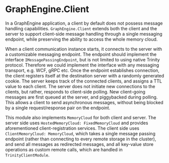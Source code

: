 ﻿# GraphEngine.Client

In a GraphEngine application, a client by default does not possess
message handling capabilities. `GraphEngine.Client` extends both the
client and the server to support client-side message handling through
a single messaging endpoint, while preserving the ability to access
the whole memory cloud.

When a client communication instance starts, it connects to the server
with a customizable messaging endpoint. The endpoint should implement
the interface `IMessagePassingEndpoint`, but is not limited to using
native Trinity protocol.  Therefore we could implement the interface
with any messaging transport, e.g.  WCF, gRPC etc. Once the endpoint
establishes connection, the client registers itself at the destination
server with a randomly generated cookie. The server keeps track of the
connected clients, and assigns a TTL value to each client.  The server
does not initiate new connections to the clients, but rather, responds
to client-side polling. New client-going messages are first queued at
the server, and piggybacked during polling. This allows a client to
send asynchronous messages, without being blocked by a single
request/response pair on the endpoint.

This module also implements `MemoryCloud` for both client and
server. The server side uses `HostedMemoryCloud: FixedMemoryCloud` and
provides aforementioned client-registration services. The client side
uses `ClientMemoryCloud: MemoryCloud`, which takes a single message
passing endpoint (rather than connecting to every remote storage in
the cluster), and send all messages as redirected messages, and all
key-value store operations as custom remote calls, which are handled
in `TrinityClientModule`.
